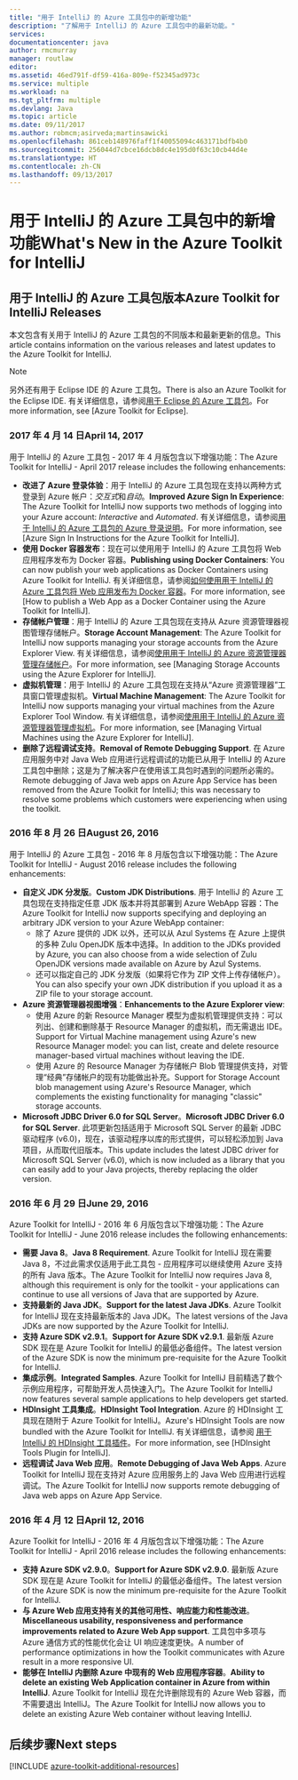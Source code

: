 ```yaml
---
title: "用于 IntelliJ 的 Azure 工具包中的新增功能"
description: "了解用于 IntelliJ 的 Azure 工具包中的最新功能。"
services: 
documentationcenter: java
author: rmcmurray
manager: routlaw
editor: 
ms.assetid: 46ed791f-df59-416a-809e-f52345ad973c
ms.service: multiple
ms.workload: na
ms.tgt_pltfrm: multiple
ms.devlang: Java
ms.topic: article
ms.date: 09/11/2017
ms.author: robmcm;asirveda;martinsawicki
ms.openlocfilehash: 861ceb148976faff1f40055094c463171bdfb4b0
ms.sourcegitcommit: 256044d7cbce16dcb8dc4e195d0f63c10cb44d4e
ms.translationtype: HT
ms.contentlocale: zh-CN
ms.lasthandoff: 09/13/2017
---
```

# <a name="whats-new-in-the-azure-toolkit-for-intellij"></a><span data-ttu-id="05474-103">用于 IntelliJ 的 Azure 工具包中的新增功能</span><span class="sxs-lookup"><span data-stu-id="05474-103">What's New in the Azure Toolkit for IntelliJ</span></span>

## <a name="azure-toolkit-for-intellij-releases"></a><span data-ttu-id="05474-104">用于 IntelliJ 的 Azure 工具包版本</span><span class="sxs-lookup"><span data-stu-id="05474-104">Azure Toolkit for IntelliJ Releases</span></span>
<span data-ttu-id="05474-105">本文包含有关用于 IntelliJ 的 Azure 工具包的不同版本和最新更新的信息。</span><span class="sxs-lookup"><span data-stu-id="05474-105">This article contains information on the various releases and latest updates to the Azure Toolkit for IntelliJ.</span></span>

> [!NOTE]
> <span data-ttu-id="05474-106">另外还有用于 Eclipse IDE 的 Azure 工具包。</span><span class="sxs-lookup"><span data-stu-id="05474-106">There is also an Azure Toolkit for the Eclipse IDE.</span></span> <span data-ttu-id="05474-107">有关详细信息，请参阅[用于 Eclipse 的 Azure 工具包]。</span><span class="sxs-lookup"><span data-stu-id="05474-107">For more information, see [Azure Toolkit for Eclipse].</span></span>
> 
> 

### <a name="april-14-2017"></a><span data-ttu-id="05474-108">2017 年 4 月 14 日</span><span class="sxs-lookup"><span data-stu-id="05474-108">April 14, 2017</span></span>
<span data-ttu-id="05474-109">用于 IntelliJ 的 Azure 工具包 - 2017 年 4 月版包含以下增强功能：</span><span class="sxs-lookup"><span data-stu-id="05474-109">The Azure Toolkit for IntelliJ - April 2017 release includes the following enhancements:</span></span>

* <span data-ttu-id="05474-110">**改进了 Azure 登录体验**：用于 IntelliJ 的 Azure 工具包现在支持以两种方式登录到 Azure 帐户：*交互式*和*自动*。</span><span class="sxs-lookup"><span data-stu-id="05474-110">**Improved Azure Sign In Experience**: The Azure Toolkit for IntelliJ now supports two methods of logging into your Azure account: *Interactive* and *Automated*.</span></span> <span data-ttu-id="05474-111">有关详细信息，请参阅[用于 IntelliJ 的 Azure 工具包的 Azure 登录说明]。</span><span class="sxs-lookup"><span data-stu-id="05474-111">For more information, see [Azure Sign In Instructions for the Azure Toolkit for IntelliJ].</span></span>
* <span data-ttu-id="05474-112">**使用 Docker 容器发布**：现在可以使用用于 IntelliJ 的 Azure 工具包将 Web 应用程序发布为 Docker 容器。</span><span class="sxs-lookup"><span data-stu-id="05474-112">**Publishing using Docker Containers**: You can now publish your web applications as Docker Containers using Azure Toolkit for IntelliJ.</span></span> <span data-ttu-id="05474-113">有关详细信息，请参阅[如何使用用于 IntelliJ 的 Azure 工具包将 Web 应用发布为 Docker 容器]。</span><span class="sxs-lookup"><span data-stu-id="05474-113">For more information, see [How to publish a Web App as a Docker Container using the Azure Toolkit for IntelliJ].</span></span>
* <span data-ttu-id="05474-114">**存储帐户管理**：用于 IntelliJ 的 Azure 工具包现在支持从 Azure 资源管理器视图管理存储帐户。</span><span class="sxs-lookup"><span data-stu-id="05474-114">**Storage Account Management**: The Azure Toolkit for IntelliJ now supports managing your storage accounts from the Azure Explorer View.</span></span> <span data-ttu-id="05474-115">有关详细信息，请参阅[使用用于 IntelliJ 的 Azure 资源管理器管理存储帐户]。</span><span class="sxs-lookup"><span data-stu-id="05474-115">For more information, see [Managing Storage Accounts using the Azure Explorer for IntelliJ].</span></span>
* <span data-ttu-id="05474-116">**虚拟机管理**：用于 IntelliJ 的 Azure 工具包现在支持从“Azure 资源管理器”工具窗口管理虚拟机。</span><span class="sxs-lookup"><span data-stu-id="05474-116">**Virtual Machine Management**: The Azure Toolkit for IntelliJ now supports managing your virtual machines from the Azure Explorer Tool Window.</span></span> <span data-ttu-id="05474-117">有关详细信息，请参阅[使用用于 IntelliJ 的 Azure 资源管理器管理虚拟机]。</span><span class="sxs-lookup"><span data-stu-id="05474-117">For more information, see [Managing Virtual Machines using the Azure Explorer for IntelliJ].</span></span>
* <span data-ttu-id="05474-118">**删除了远程调试支持**。</span><span class="sxs-lookup"><span data-stu-id="05474-118">**Removal of Remote Debugging Support**.</span></span> <span data-ttu-id="05474-119">在 Azure 应用服务中对 Java Web 应用进行远程调试的功能已从用于 IntelliJ 的 Azure 工具包中删除；这是为了解决客户在使用该工具包时遇到的问题所必需的。</span><span class="sxs-lookup"><span data-stu-id="05474-119">Remote debugging of Java web apps on Azure App Service has been removed from the Azure Toolkit for IntelliJ; this was necessary to resolve some problems which customers were experiencing when using the toolkit.</span></span>

### <a name="august-26-2016"></a><span data-ttu-id="05474-120">2016 年 8 月 26 日</span><span class="sxs-lookup"><span data-stu-id="05474-120">August 26, 2016</span></span>
<span data-ttu-id="05474-121">用于 IntelliJ 的 Azure 工具包 - 2016 年 8 月版包含以下增强功能：</span><span class="sxs-lookup"><span data-stu-id="05474-121">The Azure Toolkit for IntelliJ - August 2016 release includes the following enhancements:</span></span>

* <span data-ttu-id="05474-122">**自定义 JDK 分发版**。</span><span class="sxs-lookup"><span data-stu-id="05474-122">**Custom JDK Distributions**.</span></span> <span data-ttu-id="05474-123">用于 IntelliJ 的 Azure 工具包现在支持指定任意 JDK 版本并将其部署到 Azure WebApp 容器：</span><span class="sxs-lookup"><span data-stu-id="05474-123">The Azure Toolkit for IntelliJ now supports specifying and deploying an arbitrary JDK version to your Azure WebApp container:</span></span>
  * <span data-ttu-id="05474-124">除了 Azure 提供的 JDK 以外，还可以从 Azul Systems 在 Azure 上提供的多种 Zulu OpenJDK 版本中选择。</span><span class="sxs-lookup"><span data-stu-id="05474-124">In addition to the JDKs provided by Azure, you can also choose from a wide selection of Zulu OpenJDK versions made available on Azure by Azul Systems.</span></span>
  * <span data-ttu-id="05474-125">还可以指定自己的 JDK 分发版（如果将它作为 ZIP 文件上传存储帐户）。</span><span class="sxs-lookup"><span data-stu-id="05474-125">You can also specify your own JDK distribution if you upload it as a ZIP file to your storage account.</span></span>
* <span data-ttu-id="05474-126">**Azure 资源管理器视图增强**：</span><span class="sxs-lookup"><span data-stu-id="05474-126">**Enhancements to the Azure Explorer view**:</span></span>
  * <span data-ttu-id="05474-127">使用 Azure 的新 Resource Manager 模型为虚拟机管理提供支持：可以列出、创建和删除基于 Resource Manager 的虚拟机，而无需退出 IDE。</span><span class="sxs-lookup"><span data-stu-id="05474-127">Support for Virtual Machine management using Azure's new Resource Manager model: you can list, create and delete resource manager-based virtual machines without leaving the IDE.</span></span>
  * <span data-ttu-id="05474-128">使用 Azure 的 Resource Manager 为存储帐户 Blob 管理提供支持，对管理“经典”存储帐户的现有功能做出补充。</span><span class="sxs-lookup"><span data-stu-id="05474-128">Support for Storage Account blob management using Azure's Resource Manager, which complements the existing functionality for managing "classic" storage accounts.</span></span>
* <span data-ttu-id="05474-129">**Microsoft JDBC Driver 6.0 for SQL Server**。</span><span class="sxs-lookup"><span data-stu-id="05474-129">**Microsoft JDBC Driver 6.0 for SQL Server**.</span></span> <span data-ttu-id="05474-130">此项更新包括适用于 Microsoft SQL Server 的最新 JDBC 驱动程序 (v6.0)，现在，该驱动程序以库的形式提供，可以轻松添加到 Java 项目，从而取代旧版本。</span><span class="sxs-lookup"><span data-stu-id="05474-130">This update includes the latest JDBC driver for Microsoft SQL Server (v6.0), which is now included as a library that you can easily add to your Java projects, thereby replacing the older version.</span></span>

### <a name="june-29-2016"></a><span data-ttu-id="05474-131">2016 年 6 月 29 日</span><span class="sxs-lookup"><span data-stu-id="05474-131">June 29, 2016</span></span>
<span data-ttu-id="05474-132">Azure Toolkit for IntelliJ - 2016 年 6 月版包含以下增强功能：</span><span class="sxs-lookup"><span data-stu-id="05474-132">The Azure Toolkit for IntelliJ - June 2016 release includes the following enhancements:</span></span>

* <span data-ttu-id="05474-133">**需要 Java 8**。</span><span class="sxs-lookup"><span data-stu-id="05474-133">**Java 8 Requirement**.</span></span> <span data-ttu-id="05474-134">Azure Toolkit for IntelliJ 现在需要 Java 8，不过此需求仅适用于此工具包 - 应用程序可以继续使用 Azure 支持的所有 Java 版本。</span><span class="sxs-lookup"><span data-stu-id="05474-134">The Azure Toolkit for IntelliJ now requires Java 8, although this requirement is only for the toolkit - your applications can continue to use all versions of Java that are supported by Azure.</span></span>
* <span data-ttu-id="05474-135">**支持最新的 Java JDK**。</span><span class="sxs-lookup"><span data-stu-id="05474-135">**Support for the latest Java JDKs**.</span></span> <span data-ttu-id="05474-136">Azure Toolkit for IntelliJ 现在支持最新版本的 Java JDK。</span><span class="sxs-lookup"><span data-stu-id="05474-136">The latest versions of the Java JDKs are now supported by the Azure Toolkit for IntelliJ.</span></span>
* <span data-ttu-id="05474-137">**支持 Azure SDK v2.9.1**。</span><span class="sxs-lookup"><span data-stu-id="05474-137">**Support for Azure SDK v2.9.1**.</span></span> <span data-ttu-id="05474-138">最新版 Azure SDK 现在是 Azure Toolkit for IntelliJ 的最低必备组件。</span><span class="sxs-lookup"><span data-stu-id="05474-138">The latest version of the Azure SDK is now the minimum pre-requisite for the Azure Toolkit for IntelliJ.</span></span>
* <span data-ttu-id="05474-139">**集成示例**。</span><span class="sxs-lookup"><span data-stu-id="05474-139">**Integrated Samples**.</span></span> <span data-ttu-id="05474-140">Azure Toolkit for IntelliJ 目前精选了数个示例应用程序，可帮助开发人员快速入门。</span><span class="sxs-lookup"><span data-stu-id="05474-140">The Azure Toolkit for IntelliJ now features several sample applications to help developers get started.</span></span>
* <span data-ttu-id="05474-141">**HDInsight 工具集成**。</span><span class="sxs-lookup"><span data-stu-id="05474-141">**HDInsight Tool Integration**.</span></span> <span data-ttu-id="05474-142">Azure 的 HDInsight 工具现在随附于 Azure Toolkit for IntelliJ。</span><span class="sxs-lookup"><span data-stu-id="05474-142">Azure's HDInsight Tools are now bundled with the Azure Toolkit for IntelliJ.</span></span> <span data-ttu-id="05474-143">有关详细信息，请参阅 [用于 IntelliJ 的 HDInsight 工具插件]。</span><span class="sxs-lookup"><span data-stu-id="05474-143">For more information, see [HDInsight Tools Plugin for IntelliJ].</span></span>
* <span data-ttu-id="05474-144">**远程调试 Java Web 应用**。</span><span class="sxs-lookup"><span data-stu-id="05474-144">**Remote Debugging of Java Web Apps**.</span></span> <span data-ttu-id="05474-145">Azure Toolkit for IntelliJ 现在支持对 Azure 应用服务上的 Java Web 应用进行远程调试。</span><span class="sxs-lookup"><span data-stu-id="05474-145">The Azure Toolkit for IntelliJ now supports remote debugging of Java web apps on Azure App Service.</span></span>

### <a name="april-12-2016"></a><span data-ttu-id="05474-146">2016 年 4 月 12 日</span><span class="sxs-lookup"><span data-stu-id="05474-146">April 12, 2016</span></span>
<span data-ttu-id="05474-147">Azure Toolkit for IntelliJ - 2016 年 4 月版包含以下增强功能：</span><span class="sxs-lookup"><span data-stu-id="05474-147">The Azure Toolkit for IntelliJ - April 2016 release includes the following enhancements:</span></span>

* <span data-ttu-id="05474-148">**支持 Azure SDK v2.9.0**。</span><span class="sxs-lookup"><span data-stu-id="05474-148">**Support for Azure SDK v2.9.0**.</span></span> <span data-ttu-id="05474-149">最新版 Azure SDK 现在是 Azure Toolkit for IntelliJ 的最低必备组件。</span><span class="sxs-lookup"><span data-stu-id="05474-149">The latest version of the Azure SDK is now the minimum pre-requisite for the Azure Toolkit for IntelliJ.</span></span>
* <span data-ttu-id="05474-150">**与 Azure Web 应用支持有关的其他可用性、响应能力和性能改进**。</span><span class="sxs-lookup"><span data-stu-id="05474-150">**Miscellaneous usability, responsiveness and performance improvements related to Azure Web App support**.</span></span> <span data-ttu-id="05474-151">工具包中多项与 Azure 通信方式的性能优化会让 UI 响应速度更快。</span><span class="sxs-lookup"><span data-stu-id="05474-151">A number of performance optimizations in how the Toolkit communicates with Azure result in a more responsive UI.</span></span>
* <span data-ttu-id="05474-152">**能够在 IntelliJ 内删除 Azure 中现有的 Web 应用程序容器**。</span><span class="sxs-lookup"><span data-stu-id="05474-152">**Ability to delete an existing Web Application container in Azure from within IntelliJ**.</span></span> <span data-ttu-id="05474-153">Azure Toolkit for IntelliJ 现在允许删除现有的 Azure Web 容器，而不需要退出 IntelliJ。</span><span class="sxs-lookup"><span data-stu-id="05474-153">The Azure Toolkit for IntelliJ now allows you to delete an existing Azure Web container without leaving IntelliJ.</span></span>

## <a name="next-steps"></a><span data-ttu-id="05474-154">后续步骤</span><span class="sxs-lookup"><span data-stu-id="05474-154">Next steps</span></span>

[!INCLUDE [azure-toolkit-additional-resources](../includes/azure-toolkit-additional-resources.md)]

<!-- URL List -->

[用于 Eclipse 的 Azure 工具包]: ../eclipse/azure-toolkit-for-eclipse.md

[用于 IntelliJ 的 Azure 工具包的 Azure 登录说明]: ./azure-toolkit-for-intellij-sign-in-instructions.md
[如何使用用于 IntelliJ 的 Azure 工具包将 Web 应用发布为 Docker 容器]: ./azure-toolkit-for-intellij-publish-as-docker-container.md
[使用用于 IntelliJ 的 Azure 资源管理器管理存储帐户]: ./azure-toolkit-for-intellij-managing-storage-accounts-using-azure-explorer.md
[使用用于 IntelliJ 的 Azure 资源管理器管理虚拟机]: ./azure-toolkit-for-intellij-managing-virtual-machines-using-azure-explorer.md

[Azure Java Developer Center]: https://docs.microsoft.com/java/azure

[用于 IntelliJ 的 HDInsight 工具插件]: /azure/hdinsight/hdinsight-apache-spark-intellij-tool-plugin
